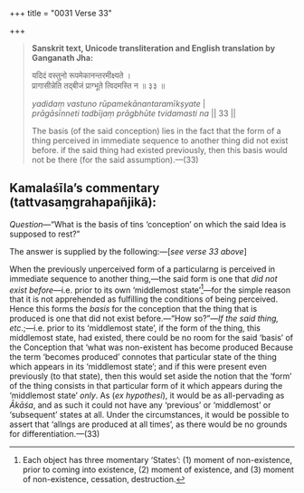 +++
title = "0031 Verse 33"

+++
> **Sanskrit text, Unicode transliteration and English translation by Ganganath Jha:** 
>
> यदिदं वस्तुनो रूपमेकानन्तरमीक्ष्यते ।  
> प्रागासीन्नेति तद्बीजं प्राग्भूते त्विदमस्ति न ॥ ३३ ॥ 
>
> *yadidaṃ vastuno rūpamekānantaramīkṣyate* \|  
> *prāgāsīnneti tadbījaṃ prāgbhūte tvidamasti na* \|\| 33 \|\| 
>
> The basis (of the said conception) lies in the fact that the form of a thing perceived in immediate sequence to another thing did not exist before. if the said thing had existed previously, then this basis would not be there (for the said assumption).—(33)



## Kamalaśīla’s commentary (tattvasaṃgrahapañjikā):

*Question*—“What is the basis of tins ‘conception’ on which the said Idea is supposed to rest?”

The answer is supplied by the following:—[*see verse 33 above*]

When the previously unperceived form of a particularng is perceived in immediate sequence to another thing,—the said form is one that *did not exist before*—i.e. prior to its own ‘middlemost state’[^1]—for the simple reason that it is not apprehended as fulfilling the conditions of being perceived. Hence this forms the *basis* for the conception that the thing that is produced is one that did not exist before.—“How so?”—*If the said thing, etc*.;—i.e. prior to its ‘middlemost state’, if the form of the thing, this middlemost state, had existed, there could be no room for the said ‘basis’ of the Conception that ‘what was non-existent has become produced Because the term ‘becomes produced’ connotes that particular state of the thing which appears in its ‘middlemost state’; and if this were present even previously (to that state), then this would set aside the notion that the ‘form’ of the thing consists in that particular form of it which appears during the ‘middlemost state’ *only*. As (*ex hypothesi*), it would be as all-pervading as *Ākāśa*, and as such it could not have any ‘previous’ or ‘middlemost’ or ‘subsequent’ states at all. Under the circumstances, it would be possible to assert that ‘allngs are produced at all times’, as there would be no grounds for differentiation.—(33)

[^1]:  Each object has three momentary ‘States’: (1) moment of non-existence, prior to coming into existence, (2) moment of existence, and (3) moment of non-existence, cessation, destruction.



